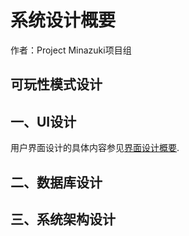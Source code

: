 # 系统设计概要  
作者：Project Minazuki项目组

## 可玩性模式设计

## 一、UI设计  
用户界面设计的具体内容参见[界面设计概要](/Documents/UIDesignOverview.md).

## 二、数据库设计  

## 三、系统架构设计